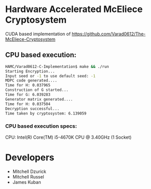 # Hardware Accelerated McEliece Cryptosystem

CUDA based implementation of https://github.com/Varad0612/The-McEliece-Cryptosystem




## CPU based execution:

```bash
HAMC/Varad0612-C-Implementation$ make && ./run
Starting Encryption...
Input seed or -1 to use default seed: -1
MDPC code generated....
Time for H: 0.037965
Construction of G started...
Time for G: 6.039283
Generator matrix generated....
Time for H: 0.037504
Decryption successful...
Time taken by cryptosystem: 6.139059
```
### CPU based execution specs:
CPU: Intel(R) Core(TM) i5-4670K CPU @ 3.40GHz (1 Socket)

# Developers
* Mitchell Dzurick
* Mitchell Russel
* James Kuban
